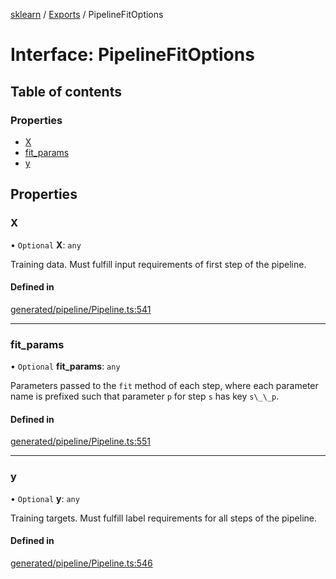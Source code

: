 [sklearn](../readme.md) / [Exports](../modules.md) / PipelineFitOptions

# Interface: PipelineFitOptions

## Table of contents

### Properties

- [X](PipelineFitOptions.md#x)
- [fit\_params](PipelineFitOptions.md#fit_params)
- [y](PipelineFitOptions.md#y)

## Properties

### X

• `Optional` **X**: `any`

Training data. Must fulfill input requirements of first step of the pipeline.

#### Defined in

[generated/pipeline/Pipeline.ts:541](https://github.com/transitive-bullshit/scikit-learn-ts/blob/367336a/packages/sklearn/src/generated/pipeline/Pipeline.ts#L541)

___

### fit\_params

• `Optional` **fit\_params**: `any`

Parameters passed to the `fit` method of each step, where each parameter name is prefixed such that parameter `p` for step `s` has key `s\_\_p`.

#### Defined in

[generated/pipeline/Pipeline.ts:551](https://github.com/transitive-bullshit/scikit-learn-ts/blob/367336a/packages/sklearn/src/generated/pipeline/Pipeline.ts#L551)

___

### y

• `Optional` **y**: `any`

Training targets. Must fulfill label requirements for all steps of the pipeline.

#### Defined in

[generated/pipeline/Pipeline.ts:546](https://github.com/transitive-bullshit/scikit-learn-ts/blob/367336a/packages/sklearn/src/generated/pipeline/Pipeline.ts#L546)
